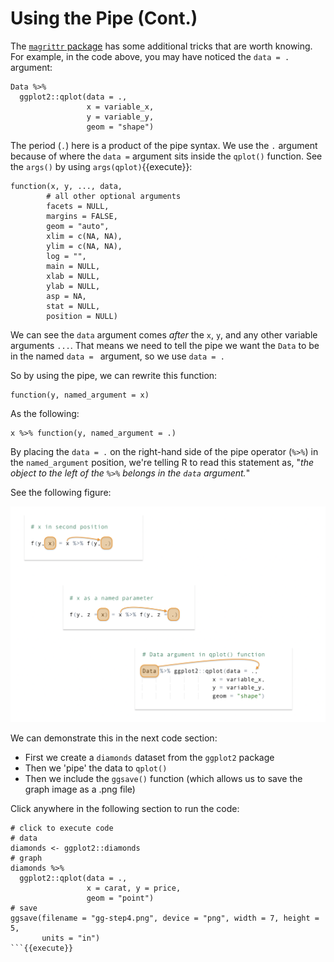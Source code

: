 # Using the Pipe (Cont.)

The [`magrittr` package](https://magrittr.tidyverse.org/) has some additional tricks that are worth knowing. For example, in the code above, you may have noticed the `data = .` argument:

```
Data %>%
  ggplot2::qplot(data = .,
                 x = variable_x,
                 y = variable_y,
                 geom = "shape")
```

The period (`.`) here is a product of the pipe syntax. We use the `.` argument because of where the `data =` argument sits inside the `qplot()` function. See the `args()` by using `args(qplot)`{{execute}}:

```
function(x, y, ..., data,
        # all other optional arguments
        facets = NULL,
        margins = FALSE,
        geom = "auto",
        xlim = c(NA, NA),
        ylim = c(NA, NA),
        log = "",
        main = NULL,
        xlab = NULL,
        ylab = NULL,
        asp = NA,
        stat = NULL,
        position = NULL)
```

We can see the `data` argument comes *after* the `x`, `y`, and any other variable arguments `...`. That means we need to tell the pipe we want the `Data` to be in the named `data = ` argument, so we use `data = .`

So by using the pipe, we can rewrite this function:

```
function(y, named_argument = x)
```

As the following:

```
x %>% function(y, named_argument = .)
```

By placing the `data = .` on the right-hand side of the pipe operator (`%>%`) in the `named_argument` position, we're telling R to read this statement as, "_the object to the left of the `%>%` belongs in the `data` argument._"

See the following figure:

![](https://raw.githubusercontent.com/mjfrigaard/katacoda-scenarios/master/figs/pipe-data-args.png)

We can demonstrate this in the next code section:

- First we create a `diamonds` dataset from the `ggplot2` package
- Then we 'pipe' the data to `qplot()`
- Then we include the `ggsave()` function (which allows us to save the graph image as a .png file)

Click anywhere in the following section to run the code:

```
# click to execute code
# data
diamonds <- ggplot2::diamonds
# graph
diamonds %>%
  ggplot2::qplot(data = .,
                 x = carat, y = price,
                 geom = "point")
# save
ggsave(filename = "gg-step4.png", device = "png", width = 7, height = 5,
       units = "in")
```{{execute}}
